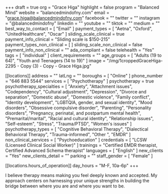 +++
draft = true
org = "Grace Higa"
highlight = false
program = "Balanced Mind"
website = "balancedmindofny.com"
email = "grace.higa@balancedmindofny.com"
facebook = ""
twitter = ""
instagram = "@balancedmindofny"
linkedin = ""
youtube = ""
tiktok = ""
medium = ""
best_way_to_contact = [ "Email" ]
payment_types = [ "Aetna", "Oxford", "UnitedHealthcare", "Oscar" ]
sliding_scale_clinical = true
payment_info_clinical = "Sliding scale is $150-215"
payment_types_non_clinical = [ ]
sliding_scale_non_clinical = false
payment_info_non_clinical = ""
ada_compliant = false
telehealth = "Yes"
tags = [ "individual" ]
client_requirements = ""
age_groups = [ "Adults (19 to 64)", "Youth and Teenagers (14 to 19)" ]
image = "/img/1croppedGraceHiga-2295 - Copy (3) - Copy - Grace Higa.jpg"

[[locations]]
address = ""
latLng = ""
boroughs = [ "Online" ]
phone_number = "646 883 5544"
services = [ "Psychotherapy" ]
psychotherapy = true
psychotherapy_specialties = [
  "Anxiety",
  "Attachment issues",
  "Codependency",
  "Cultural adjustment",
  "Depression",
  "Divorce and separation",
  "Domestic abuse",
  "Domestic violence",
  "Family conflict",
  "Identity development",
  "LGBTQIA, gender, and sexual identity",
  "Mood disorders",
  "Obsessive compulsive disorder",
  "Parenting",
  "Personality disorders",
  "Pregnancy, perinatal, and postpartum mental health",
  "Premarital/marital",
  "Racial and cultural identity",
  "Relationship issues",
  "Self-esteem",
  "Stress",
  "Trauma/PTSD",
  "Women's issues"
]
psychotherapy_types = [
  "Cognitive Behavioral Therapy",
  "Dialectical Behavioral Therapy",
  "Trauma-informed",
  "Other ",
  "EMDR"
]
non_clinical_services = [ "Psychoeducation" ]
credentials = [ "LCSW (Licensed Clinical Social Worker)" ]
trainings = "Certified EMDR therapist, Certified Advanced Schema therapist"
languages = [ "English" ]
new_clients = "Yes"
new_clients_detail = ""
parking = ""
staff_gender = [ "Female" ]

  [[locations.hours_of_operation]]
  day_hours = "M-F, 10a-6p"
+++

I believe therapy means making you feel deeply known and accepted. My approach centers on harnessing your unique strengths in building the bridge between where you are and where you want to be. 
